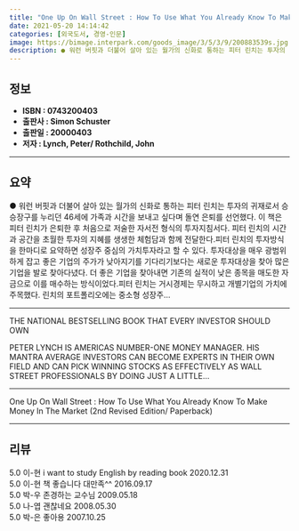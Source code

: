 ```yaml
---
title: "One Up On Wall Street : How To Use What You Already Know To Make Money In The Market (2nd Revised Edition/ Paperback)"
date: 2021-05-20 14:14:42
categories: [외국도서, 경영-인문]
image: https://bimage.interpark.com/goods_image/3/5/3/9/200883539s.jpg
description: ● 워런 버핏과 더불어 살아 있는 월가의 신화로 통하는 피터 린치는 투자의 귀재로서 승승장구를 누리던 46세에 가족과 시간을 보내고 싶다며 돌연 은퇴를 선언했다. 이 책은 피터 린치가 은퇴한 후 처음으로 저술한 자서전 형식의 투자지침서다. 피터 린치의 시간과 공간을 초월한 투자의 지혜
---
```


## **정보**

- **ISBN : 0743200403**
- **출판사 : Simon   Schuster**
- **출판일 : 20000403**
- **저자 : Lynch, Peter/ Rothchild, John**

------



## **요약**

●  워런 버핏과 더불어 살아 있는 월가의 신화로 통하는 피터 린치는 투자의 귀재로서 승승장구를 누리던 46세에 가족과 시간을 보내고 싶다며 돌연 은퇴를 선언했다. 이 책은 피터 린치가 은퇴한 후 처음으로 저술한 자서전 형식의 투자지침서다. 피터 린치의 시간과 공간을 초월한 투자의 지혜를 생생한 체험담과 함께 전달한다.피터 린치의 투자방식을 한마디로 요약하면 성장주 중심의 가치투자라고 할 수 있다. 투자대상을 매우 광범위하게 잡고 좋은 기업의 주가가 낮아지기를 기다리기보다는 새로운 투자대상을 찾아 많은 기업을 발로 찾아다녔다. 더 좋은 기업을 찾아내면 기존의 실적이 낮은 종목을 매도한 자금으로 이를 매수하는 방식이었다.피터 린치는 거시경제는 무시하고 개별기업의 가치에 주목했다. 린치의 포트폴리오에는 중소형 성장주...

------

THE NATIONAL BESTSELLING BOOK THAT EVERY INVESTOR SHOULD OWN

PETER LYNCH IS AMERICAS NUMBER-ONE MONEY MANAGER. HIS MANTRA AVERAGE INVESTORS CAN BECOME EXPERTS IN THEIR OWN FIELD AND CAN PICK WINNING STOCKS AS EFFECTIVELY AS WALL STREET PROFESSIONALS BY DOING JUST A LITTLE... 

------


One Up On Wall Street : How To Use What You Already Know To Make Money In The Market (2nd Revised Edition/ Paperback) 

------


## **리뷰** 

5.0 이-현 i want to study English by reading book 2020.12.31 <br/>5.0 이-현 책 좋습니다 대만족^^ 2016.09.17 <br/>5.0 박-우 존경하는 교수님 2009.05.18 <br/>5.0 나-엽 괜찮네요 2008.05.30 <br/>5.0 박-은 좋아용 2007.10.25 <br/>